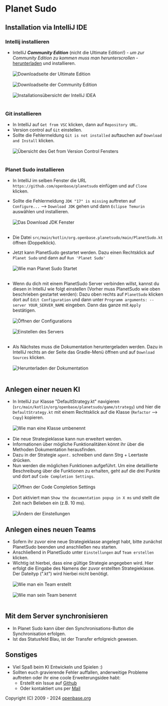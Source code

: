 # Planet Sudo

## Installation via IntelliJ IDE

### Intellij installieren

- IntelliJ ***Community Edition*** (nicht die Ultimate Edition!) - *um zur Community Edition zu kommen muss man herunterscrollen* -  [herunterladen](https://www.jetbrains.com/idea/download/) und installieren.</br></br>
![Downloadseite der Ultimate Edition](.readme/0_NotUltimate.png)</br></br>
![Downloadseite der Community Edition](.readme/1_DownlaodIDEA.png)</br></br>
![Installationsübersicht der IntelliJ IDEA](.readme/2_IstallIDEA.png)</br></br>

### Git installieren

- In IntelliJ auf `Get from VSC` klicken, dann auf `Repository URL`.
- Version control auf `Git` einstellen.
- Sollte die Fehlermeldung `Git is not installed` auftauchen auf `Download and Install` klicken.</br></br>
![Übersicht des Get from Version Control Fensters](.readme/3_InstallGIT.png)</br></br>
    
### Planet Sudo installieren

- In IntelliJ im selben Fenster die URL `https://github.com/openbase/planetsudo` einfügen und auf `Clone` klicken.
- Sollte die Fehlermeldung `JDK "17" is missing` auftreten auf `Configure...` --> `Download JDK` gehen und dann `Eclipse Temurin` auswählen und installieren.</br></br>
![Das Download JDK Fenster](.readme/4_ConfigureJDK.png)</br></br>

- Die Datei `src/main/kotlin/org.openbase.planetsudo/main/PlanetSudo.kt` öffnen (Doppelklick).
- Jetzt kann PlanetSudo gestartet werden. Dazu einen Rechtsklick auf `Planet Sudo` und dann auf `Run 'Planet Sudo'` </br></br>
![Wie man Planet Sudo Startet](.readme/5_RunPlanetSudo.png)</br></br>

- Wenn du dich mit einem PlanetSudo Server verbinden willst, kannst du diesen in IntelliJ wie folgt einstellen (Vorher muss PlanetSudo wie oben beschrieben gestartet werden): Dazu oben rechts auf `PlanetSudo` klicken dort auf `Edit Configuration` und dann unter `Programm arguments: --server YOUR_SERVER_NAME` eingeben. Dann das ganze mit `Apply` bestätigen.</br></br>
  ![Öffnen der Configurations](.readme/6_Configurations.png)</br></br>
![Einstellen des Servers](.readme/7_ServerImplement.png)</br></br>

- Als Nächstes muss die Dokumentation heruntergeladen werden. Dazu in IntelliJ rechts an der Seite das Gradle-Menü öffnen und auf `Download Sources` klicken.</br></br>
![Herunterladen der Dokumentation](.readme/8_DownloadSources.png)</br></br>

## Anlegen einer neuen KI

- In IntelliJ zur Klasse "DefaultStrategy.kt" navigieren (`src/main/kotlin/org/openbase/planetsudo/game/strategy`) und hier die `DefaultStrategy.kt` mit einem Rechtsklick auf die Klasse (`Refactor` --> `Copy`) kopieren.</br></br>
![Wie man eine Klasse umbenennt](.readme/9_Refactor.png)</br></br>
- Die neue Strategieklasse kann nun erweitert werden.
- Informationen über mögliche Funktionalitäten könnt ihr über die Methoden Dokumentation herausfinden.
- Dazu in der Strategie `agent.` schreiben und dann Strg + Leertaste drücken.
- Nun werden die möglichen Funktionen aufgeführt. Um eine detaillierte Beschreibung über die Funktionen zu erhalten, geht auf die drei Punkte und dort auf `Code Completion Settings`.</br></br>
![Öffnen der Code Completion Settings](.readme/10_CompletionSettings.png)</br></br>
- Dort aktiviert man `Show the documentation popup in X ms` und stellt die Zeit nach Belieben ein (z.B. 10 ms).</br></br>
![Ändern der Einstellungen](.readme/11_DocumentationPopup.png)

## Anlegen eines neuen Teams

- Sofern ihr zuvor eine neue Strategieklasse angelegt habt, bitte zunächst PlanetSudo beenden und anschließen neu starten. 
- Anschließend in PlanetSudo unter `Einstellungen` auf `Team erstellen` klicken.
- Wichtig ist hierbei, dass eine gültige Strategie angegeben wird. Hier erfolgt die Eingabe des Namens der zuvor erstellten Strategieklasse. Der Dateityp (".kt") wird hierbei nicht benötigt.</br></br>
![Wie man ein Team erstellt](.readme/12_TeamErstellen.png)</br></br>
![Wie man sein Team benennt](.readme/13_TeamBennenung.png)</br></br>

## Mit dem Server synchronisieren

- In Planet Sudo kann über den Synchronisations-Button die Synchronisation erfolgen.
- Ist das Statusfeld Blau, ist der Transfer erfolgreich gewesen.

## Sonstiges

- Viel Spaß beim KI Entwickeln und Spielen :)
- Sollten euch gravierende Fehler auffallen, anderweitige Probleme auftreten oder ihr eine coole Erweiterungsidee habt:
    - Erstellt ein Issue auf [Github](https://github.com/openbase/planetsudo/issues/new)
    - Oder kontaktiert uns per [Mail](mailto:support@openbase.org)


Copyright (C) 2009 - 2024 [openbase.org](http://www.openbase.org)
